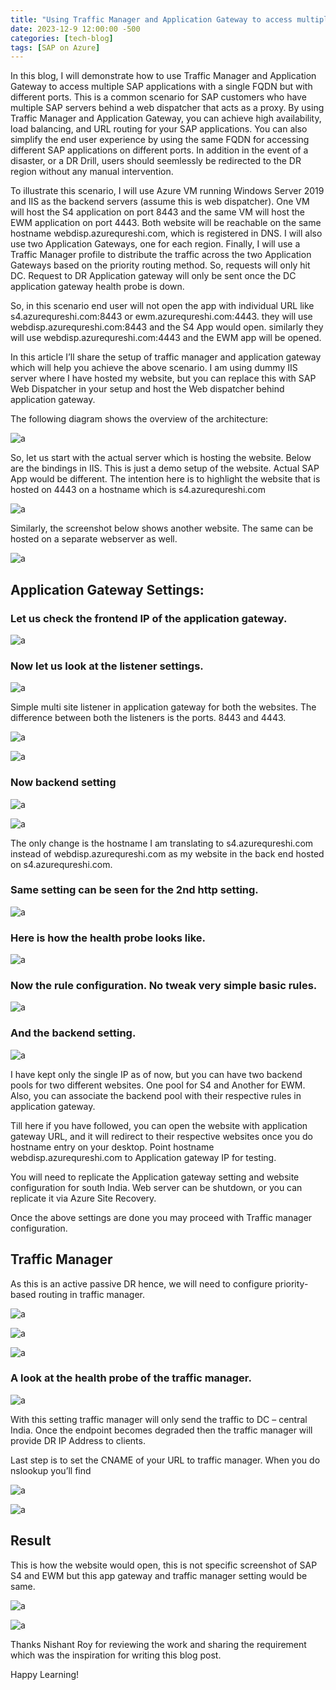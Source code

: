```yaml
---
title: "Using Traffic Manager and Application Gateway to access multiple SAP applications with single FQDN and different ports"
date: 2023-12-9 12:00:00 -500
categories: [tech-blog]
tags: [SAP on Azure]
---
```


In this blog, I will demonstrate how to use Traffic Manager and Application Gateway to access multiple SAP applications with a single FQDN but with different ports. 
This is a common scenario for SAP customers who have multiple SAP servers behind a web dispatcher that acts as a proxy. 
By using Traffic Manager and Application Gateway, you can achieve high availability, load balancing, and URL routing for your SAP applications.
You can also simplify the end user experience by using the same FQDN for accessing different SAP applications on different ports.
In addition in the event of a disaster, or a DR Drill, users should seemlessly be redirected to the DR region without any manual intervention.

To illustrate this scenario, I will use Azure VM running Windows Server 2019 and IIS as the backend servers (assume this is web dispatcher).
One VM will host the S4 application on port 8443 and the same VM will host the EWM application on port 4443.
Both website will be reachable on the same hostname webdisp.azurequreshi.com, which is registered in DNS.
I will also use two Application Gateways, one for each region.
Finally, I will use a Traffic Manager profile to distribute the traffic across the two Application Gateways based on the priority routing method.
So, requests will only hit DC. Request to DR Application gateway will only be sent once the DC application gateway health probe is down.

So, in this scenario end user will not open the app with individual URL like s4.azurequreshi.com:8443
or ewm.azurequreshi.com:4443. they will use webdisp.azurequreshi.com:8443 and the S4 App would open.
similarly they will use webdisp.azurequreshi.com:4443 and the EWM app will be opened.

In this article I’ll share the setup of traffic manager and application gateway which will help you achieve the above scenario.
I am using dummy IIS server where I have hosted my website, but you can replace this with SAP Web Dispatcher in your setup and host the Web dispatcher behind application gateway.

The following diagram shows the overview of the architecture:

![a](https://raw.githubusercontent.com/qureshiaquib/qureshiaquib.github.io/main/assets/10122023/Picture1.jpg)


So, let us start with the actual server which is hosting the website.
Below are the bindings in IIS. This is just a demo setup of the website. Actual SAP App would be different. The intention here is to highlight the website that is hosted on 4443 on a hostname which is s4.azurequreshi.com

![a](https://raw.githubusercontent.com/qureshiaquib/qureshiaquib.github.io/main/assets/10122023/Picture2.jpg)

Similarly, the screenshot below shows another website. The same can be hosted on a separate webserver as well.

![a](https://raw.githubusercontent.com/qureshiaquib/qureshiaquib.github.io/main/assets/10122023/Picture3.jpg)

## Application Gateway Settings: 
### Let us check the frontend IP of the application gateway.

![a](https://raw.githubusercontent.com/qureshiaquib/qureshiaquib.github.io/main/assets/10122023/Picture4.jpg)

### Now let us look at the listener settings.

![a](https://raw.githubusercontent.com/qureshiaquib/qureshiaquib.github.io/main/assets/10122023/Picture5.jpg)

Simple multi site listener in application gateway for both the websites. The difference between both the listeners is the ports. 8443 and 4443.

![a](https://raw.githubusercontent.com/qureshiaquib/qureshiaquib.github.io/main/assets/10122023/Picture6.jpg)

![a](https://raw.githubusercontent.com/qureshiaquib/qureshiaquib.github.io/main/assets/10122023/Picture7.jpg)

### Now backend setting

![a](https://raw.githubusercontent.com/qureshiaquib/qureshiaquib.github.io/main/assets/10122023/Picture8.jpg)

![a](https://raw.githubusercontent.com/qureshiaquib/qureshiaquib.github.io/main/assets/10122023/Picture9.jpg)

The only change is the hostname I am translating to s4.azurequreshi.com instead of webdisp.azurequreshi.com as my website in the back end hosted on s4.azurequreshi.com.

### Same setting can be seen for the 2nd http setting.

![a](https://raw.githubusercontent.com/qureshiaquib/qureshiaquib.github.io/main/assets/10122023/Picture10.jpg)

### Here is how the health probe looks like.

![a](https://raw.githubusercontent.com/qureshiaquib/qureshiaquib.github.io/main/assets/10122023/Picture11.jpg)

### Now the rule configuration. No tweak very simple basic rules.

![a](https://raw.githubusercontent.com/qureshiaquib/qureshiaquib.github.io/main/assets/10122023/Picture12.jpg)

### And the backend setting.

![a](https://raw.githubusercontent.com/qureshiaquib/qureshiaquib.github.io/main/assets/10122023/Picture13.jpg)

I have kept only the single IP as of now, but you can have two backend pools for two different websites. One pool for S4 and Another for EWM. Also, you can associate the backend pool with their respective rules in application gateway.

Till here if you have followed, you can open the website with application gateway URL, and it will redirect to their respective websites once you do hostname entry on your desktop.
Point hostname webdisp.azurequreshi.com to Application gateway IP for testing.

You will need to replicate the Application gateway setting and website configuration for south India.
Web server can be shutdown, or you can replicate it via Azure Site Recovery.

Once the above settings are done you may proceed with Traffic manager configuration.

## Traffic Manager
As this is an active passive DR hence, we will need to configure priority-based routing in traffic manager. 

![a](https://raw.githubusercontent.com/qureshiaquib/qureshiaquib.github.io/main/assets/10122023/Picture14.jpg)

![a](https://raw.githubusercontent.com/qureshiaquib/qureshiaquib.github.io/main/assets/10122023/Picture15.jpg)

![a](https://raw.githubusercontent.com/qureshiaquib/qureshiaquib.github.io/main/assets/10122023/Picture16.jpg)

### A look at the health probe of the traffic manager.

![a](https://raw.githubusercontent.com/qureshiaquib/qureshiaquib.github.io/main/assets/10122023/Picture17.jpg)


With this setting traffic manager will only send the traffic to DC – central India. Once the endpoint becomes degraded then the traffic manager will provide DR IP Address to clients.

Last step is to set the CNAME of your URL to traffic manager.
When you do nslookup you’ll find 

![a](https://raw.githubusercontent.com/qureshiaquib/qureshiaquib.github.io/main/assets/10122023/Picture18.jpg)

![a](https://raw.githubusercontent.com/qureshiaquib/qureshiaquib.github.io/main/assets/10122023/Picture19.jpg)

## Result
This is how the website would open, this is not specific screenshot of SAP S4 and EWM but this app gateway and traffic manager setting would be same.

![a](https://raw.githubusercontent.com/qureshiaquib/qureshiaquib.github.io/main/assets/10122023/Picture20.jpg)


![a](https://raw.githubusercontent.com/qureshiaquib/qureshiaquib.github.io/main/assets/10122023/Picture21.jpg)

Thanks Nishant Roy for reviewing the work and sharing the requirement which was the inspiration for writing this blog post.

Happy Learning!